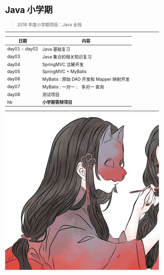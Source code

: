 # Java 小学期

> 2018 年度小学期项目：Java 全栈

---

| 日期          | 内容                                       |
| ------------- | ------------------------------------------ |
| day01 - day02 | Java 基础复习                              |
| day03         | Java 集合的相关知识复习                    |
| day04         | SpringMVC 注解开发                         |
| day05         | SpringMVC + MyBatis                        |
| day06         | MyBatis :  原始 DAO 开发和 Mapper 映射开发 |
| day07         | MyBatis : 一对一 、 多对一 查询            |
| day08         | 测试项目                                   |
| hb            | **小学期答辩项目**                         |

------

![](assets/233.jpg)